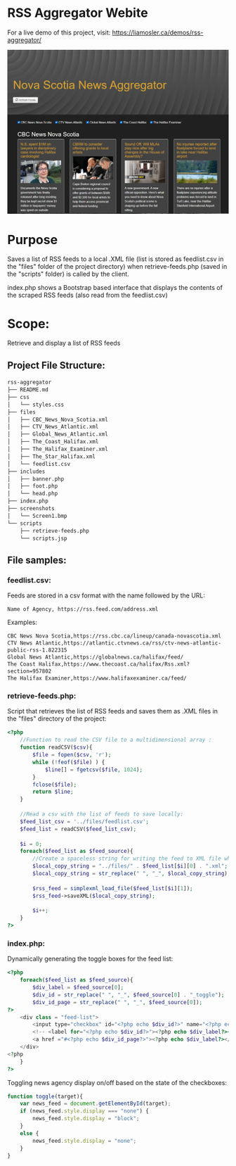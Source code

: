 # RSS Aggregator Webite
For a live demo of this project, visit:
https://liamosler.ca/demos/rss-aggregator/


![Screenshot](/screenshots/Screen1.bmp)

# Purpose
Saves a list of RSS feeds to a local .XML file (list is stored as feedlist.csv in the "files" folder of the project directory) when retrieve-feeds.php (saved in the "scripts" folder) is called by the client.

index.php shows a Bootstrap based interface that displays the contents of the scraped RSS feeds (also read from the feedlist.csv)

# Scope:
Retrieve and display a list of RSS feeds

## Project File Structure:
```bash
rss-aggregator
├── README.md
├── css
│   └── styles.css
├── files
│   ├── CBC_News_Nova_Scotia.xml
│   ├── CTV_News_Atlantic.xml
│   ├── Global_News_Atlantic.xml
│   ├── The_Coast_Halifax.xml
│   ├── The_Halifax_Examiner.xml
│   ├── The_Star_Halifax.xml
│   └── feedlist.csv
├── includes
│   ├── banner.php
│   ├── foot.php
│   └── head.php
├── index.php
├── screenshots
│   └── Screen1.bmp
└── scripts
    ├── retrieve-feeds.php
    └── scripts.jsp
```

## File samples:

### feedlist.csv:

Feeds are stored in a csv format with the name followed by the URL:
```csv
Name of Agency, https://rss.feed.com/address.xml
```

Examples:
```csv
CBC News Nova Scotia,https://rss.cbc.ca/lineup/canada-novascotia.xml
CTV News Atlantic,https://atlantic.ctvnews.ca/rss/ctv-news-atlantic-public-rss-1.822315
Global News Atlantic,https://globalnews.ca/halifax/feed/
The Coast Halifax,https://www.thecoast.ca/halifax/Rss.xml?section=957802
The Halifax Examiner,https://www.halifaxexaminer.ca/feed/
```

### retrieve-feeds.php:

Script that retrieves the list of RSS feeds and saves them as .XML files in the "files" directory of the project:
```php
<?php
    //Function to read the CSV file to a multidimensional array :
    function readCSV($csv){
        $file = fopen($csv, 'r');
        while (!feof($file) ) {
            $line[] = fgetcsv($file, 1024);
        }
        fclose($file);
        return $line;
    }

    //Read a csv with the list of feeds to save locally:
    $feed_list_csv = '../files/feedlist.csv';
    $feed_list = readCSV($feed_list_csv);

    $i = 0;
    foreach($feed_list as $feed_source){
        //Create a spaceless string for writing the feed to XML file where the name is the same as the title in the CSV:
        $local_copy_string = "../files/" . $feed_list[$i][0] . ".xml";
        $local_copy_string = str_replace(" ", "_", $local_copy_string);

        $rss_feed = simplexml_load_file($feed_list[$i][1]);
        $rss_feed->saveXML($local_copy_string);

        $i++;
    }
?>
```

### index.php:

Dynamically generating the toggle boxes for the feed list:
```php
<?php
    foreach($feed_list as $feed_source){
        $div_label = $feed_source[0];
        $div_id = str_replace(" ", "_", $feed_source[0] . "_toggle");
        $div_id_page = str_replace(" ", "_", $feed_source[0]);
?>
    <div class = "feed-list">
        <input type="checkbox" id="<?php echo $div_id?>" name="<?php echo $div_id?>" value="<?php echo $div_id?>" onclick="toggle(&quot;<?php echo $div_id_page;?>&quot;)" checked>
        <!-- <label for="<?php echo $div_id?>"><?php echo $div_label?></label><br> -->
        <a href ="#<?php echo $div_id_page?>"><?php echo $div_label?></a><br>
    </div>
<?php
    }
?>
```

Toggling news agency display on/off based on the state of the checkboxes:
```javascript
function toggle(target){
    var news_feed = document.getElementById(target);
    if (news_feed.style.display === "none") {
        news_feed.style.display = "block";
    } 
    else {
        news_feed.style.display = "none";
    }
}
```



